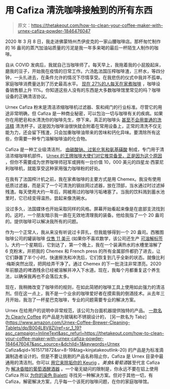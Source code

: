 # 用 Cafiza 清洗咖啡接触到的所有东西

> 原文：<https://thetakeout.com/how-to-clean-your-coffee-maker-with-urnex-cafiza-powder-1846476047>

2020 年 3 月 8 日，我走进佛蒙特州杰伊皮克的一家山腰咖啡店。那杯匆忙制作的 16 盎司的蒸汽加油站质量的污泥是我一年多来喝的最后一杯陌生人制作的咖啡。



自从 COVID 发病后，我就自己当咖啡师了。每天早上，我拖着我的小屁股起床，磨我的豆子，开始我在疫情的日常工作。六汤匙法国压榨咖啡渣，三杯水，等四分钟，一头扎进去，在条件允许的情况下尽情享受。在我悲伤的仪式中我并不孤单。家庭咖啡消费量达到了历史最高水平。 [现在 27%的人每天在家煮咖啡](https://perfectdailygrind.com/2020/11/how-covid-19-changed-home-coffee-consumption/) ，咖啡设备销售额上升 11%。你知道这些人没有的东西是大多数咖啡馆里常见的吗？咖啡设备的正确清洁协议。

Urnex Cafiza 粉末是清洁浓缩咖啡机过滤器、泵和阀门的行业标准。尽管它的用途非常明确，但 Cafiza 是一种商业秘密，可以包治一切与咖啡有关的疾病。如果你在用肥皂和水清洗你的咖啡先生，停下来。真正的咖啡头 [甚至不会用普通的洗洁精](https://thecoffeeconcierge.net/how-to-clean-your-coffee-maker-with-cafiza/) 清洗杯子。这是因为咖啡油很快就会附着在常用设备上，正常的清洗不仅无能为力，还会留下残渣，只会加重咖啡油带来的苦味和钙化异味。要清除所有这些，你需要一种专门溶解咖啡油的化合物。

Cafiza 是一种工业级清洁剂， [由碳酸钠、过氧化氢和氨基磺酸](https://urnex.com/media/ingredient/cafiza-espresso-machine-cleaning-tablets-ingredients.pdf) 制成，专门用于清洁浓缩咖啡机部件。 [Urnex 的王牌咖啡大使们对它推崇备至，正是因为这个原因](https://urnex.com/ambassadors/remy-molina) ，但你不需要成为世界咖啡师冠军或拥有一台价值 10，000 美元的四星龙·西蒙尼利咖啡机，就能享受这种家用强力咖啡粉的好处。

在我有了法国榨汁机之前，我在家煮咖啡的主要方式是用 Chemex。我没有使用纸质过滤器，而是买了一个可清洗的钢丝网过滤器，放在顶部，当水通过时过滤掉残渣。每天使用大约一年后，网被用过的咖啡污垢堵塞了。当我的饮料溅到蓄水池里时，它已经变得温热，尝起来像洗碗水。

没过多久，法国媒体也开始采取同样的风格。屏幕开始看起来像是在底部支流找到的。这时，一个朋友暗示我一直在无效地清理我的装备。他给我指了一个 20 盎司的。提供咖啡可以解决我所有的问题。

作为一个正常人，我从来没有听说过卡菲扎，但我能够得到一个 20 盎司。西雅图咖啡公司的罐装咖啡 [仅售 11 美元](https://new.seattlecoffeegear.com/cafiza-espresso-machine-cleaner-powder-20-oz) (如果你不喜欢数学，该公司还生产 [可溶解标签](https://new.seattlecoffeegear.com/cafiza-home-espresso-machine-cleaning-tablets-8-count) )。大约一个星期后，它到达了，第一个晚上，我在一个装满热水的水槽里溶解了 6 克粉末，并把我的 Chemex 和 French press 的所有金属部件都扔了进去，让它们静置了半个小时。快速擦洗和冲洗后，它们恢复到几乎全新的状态。就像比利·梅斯突然出现，把网给弄干净了。通过 Chemex 的下一批浇注非常漂亮。2020 年前酿造的啤酒残余已经被溶解并冲入下水道。现在，我每个月都重复这个养生法，以确保我再也不会落后太多。

现在，我稍微改变了咖啡师的规则，在如此简陋的咖啡工具上使用如此强力的清洁剂。但在这一点上，我不是一个业余的咖啡爱好者在摸索我的倒酒技术。从去年三月开始，我泡了一杯星巴克咖啡，专业的问题需要专业的解决方案。

Urnex 在给用户的说明中非常规范，该公司为台面机器提供独特的产品。 [一款名为 Clearly Coffee](https://urnex.com/clearly-coffee-cleaning-liquid) 的产品是为玻璃和不锈钢设计的， [另一款名为 Tabz](https://www.amazon.com/Urnex-Coffee-Brewer-Cleaning-Tablets/dp/B004L8V8ZI/ref=sr_1_19?asc_campaign=InlineText&asc_refurl=https://thetakeout.com/how-to-clean-your-coffee-maker-with-urnex-cafiza-powder-1846476047&asc_source=&dchild=1&keywords=Urnex Cafiza&qid=1615171872&sr=8-19&tag=kinjatakeoutlink-20) 的产品是为标准滴漏制造者设计的。但是不要让挑剔的产品名称阻止你，Cafiza 是 Urnex 目录中最通用的清洁剂。你可以 [用它来除垢你的 Keurig](https://www.badgerandblade.com/forum/threads/how-do-you-clean-your-keurig.510412/) 。*美食&葡萄酒*甚至代言 Cafiza 为 [解决昏暗的葡萄酒醒酒器](https://www.foodandwine.com/wine/wine-vessels-buy-now) 。一个毫无疑问的限制是，你永远不要在铝上使用 Cafiza 所以 [为你的染色 Bialetti](https://www.reddit.com/r/Coffee/comments/6vg9bz/question_used_cafiza_on_aluminum_bialetti_moka/) 寻找另一种解决方案。但对于其他一切，有 Cafiza，解密解决方案，几乎每一个该死的咖啡问题，在你的家庭咖啡馆。